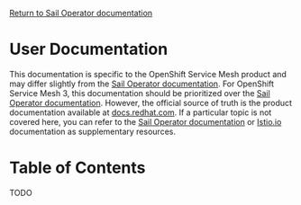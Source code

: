 [Return to Sail Operator documentation](../)

# User Documentation

This documentation is specific to the OpenShift Service Mesh product and may differ slightly from the [Sail Operator documentation](../README.md). For OpenShift Service Mesh 3, this documentation should be prioritized over the [Sail Operator documentation](../README.md). However, the official source of truth is the product documentation available at [docs.redhat.com](https://docs.redhat.com). If a particular topic is not covered here, you can refer to the [Sail Operator documentation](../README.md) or [Istio.io](https://istio.io) documentation as supplementary resources.

# Table of Contents

TODO
